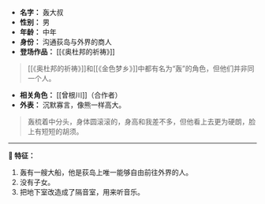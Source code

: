
- **名字：** 轰大叔
- **性别：** 男
- **年龄：** 中年
- **身份：** 沟通荻岛与外界的商人
- **登场作品：** [[《奥杜邦的祈祷》]]

> [[《奥杜邦的祈祷》]]和[[《金色梦乡》]]中都有名为“轰”的角色，但他们并非同一个人。

- **相关角色：** [[曾根川]]（合作者）
- **外表：** 沉默寡言，像熊一样高大。

> 轰梳着中分头，身体圆滚滚的，身高和我差不多，但他看上去更为硬朗，脸上有短短的胡须。

---

**🐻 特征：** 

1. 轰有一艘大船，他是荻岛上唯一能够自由前往外界的人。
2. 没有子女。
3. 把地下室改造成了隔音室，用来听音乐。